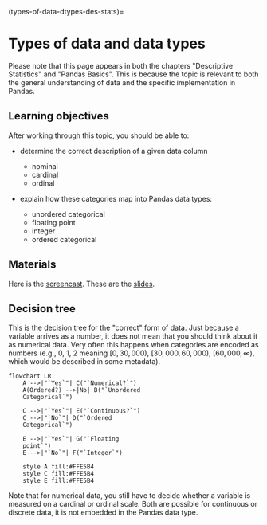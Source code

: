 (types-of-data-dtypes-des-stats)=

# Types of data and data types

Please note that this page appears in both the chapters "Descriptive Statistics" and
"Pandas Basics". This is because the topic is relevant to both the general understanding
of data and the specific implementation in Pandas.

## Learning objectives

After working through this topic, you should be able to:

- determine the correct description of a given data column

  - nominal
  - cardinal
  - ordinal

- explain how these categories map into Pandas data types:

  - unordered categorical
  - floating point
  - integer
  - ordered categorical

## Materials

Here is the
[screencast](https://electure.uni-bonn.de/static/mh_default_org/engage-player/xxx).
These are the [slides](descriptive_statistics-types_of_data_dtypes.pdf).

## Decision tree

This is the decision tree for the "correct" form of data. Just because a variable
arrives as a number, it does not mean that you should think about it as numerical data.
Very often this happens when categories are encoded as numbers (e.g., 0, 1, 2 meaning
$[0,
30,000)$, $[30,000, 60,000)$, $[60,000, \infty)$, which would be described in some
metadata).

```{mermaid}
flowchart LR
    A -->|"`Yes`"| C("`Numerical?`")
    A(Ordered?) -->|No| B("`Unordered
    Categorical`")

    C -->|"`Yes`"| E("`Continuous?`")
    C -->|"`No`"| D("`Ordered
    Categorical`")

    E -->|"`Yes`"| G("`Floating
    point`")
    E -->|"`No`"| F("`Integer`")

    style A fill:#FFE5B4
    style C fill:#FFE5B4
    style E fill:#FFE5B4
```

Note that for numerical data, you still have to decide whether a variable is measured on
a cardinal or ordinal scale. Both are possible for continuous or discrete data, it is
not embedded in the Pandas data type.
